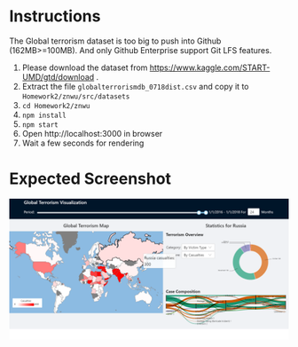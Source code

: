 # Instructions

The Global terrorism dataset is too big to push into Github (162MB>=100MB). And only Github Enterprise support Git LFS features.

1. Please download the dataset from https://www.kaggle.com/START-UMD/gtd/download . 
2. Extract the file `globalterrorismdb_0718dist.csv` and copy it to `Homework2/znwu/src/datasets`
3. `cd Homework2/znwu`
4. `npm install`
5. `npm start`
6. Open http://localhost:3000  in browser
7. Wait a few seconds for rendering

# Expected Screenshot
![](./screenshot.png)